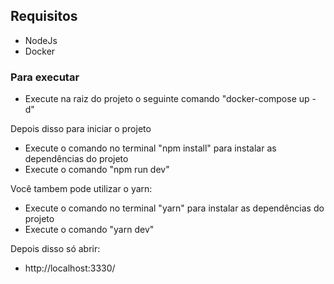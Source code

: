 ## Requisitos

- NodeJs
- Docker

### Para executar

- Execute na raiz do projeto o seguinte comando "docker-compose up -d"

Depois disso para iniciar o projeto

- Execute o comando no terminal "npm install" para instalar as dependências do projeto
- Execute o comando "npm run dev"

Você tambem pode utilizar o yarn:

- Execute o comando no terminal "yarn" para instalar as dependências do projeto
- Execute o comando "yarn dev"

Depois disso só abrir:

- http://localhost:3330/
